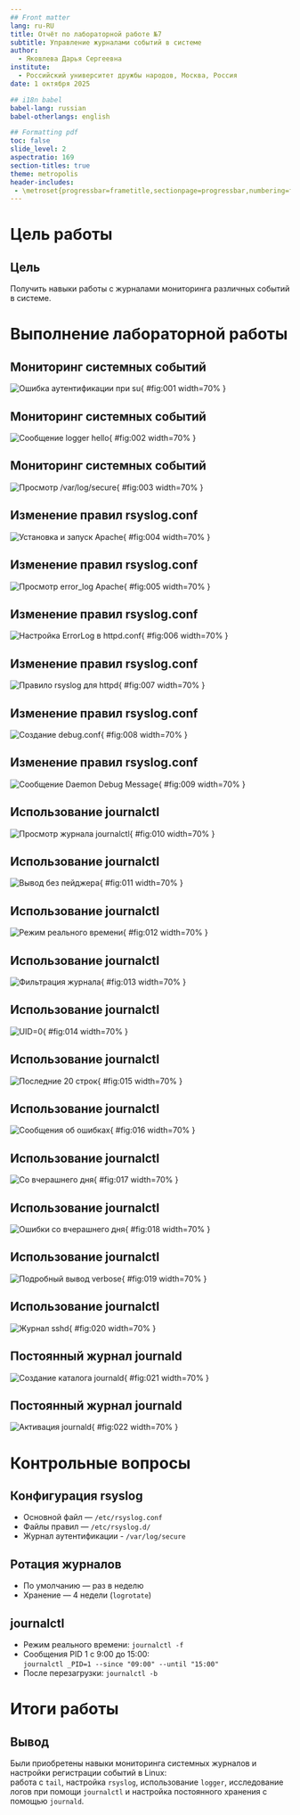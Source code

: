 ```yaml
---
## Front matter
lang: ru-RU
title: Отчёт по лабораторной работе №7
subtitle: Управление журналами событий в системе
author:
  - Яковлева Дарья Сергеевна
institute:
  - Российский университет дружбы народов, Москва, Россия
date: 1 октября 2025

## i18n babel
babel-lang: russian
babel-otherlangs: english

## Formatting pdf
toc: false
slide_level: 2
aspectratio: 169
section-titles: true
theme: metropolis
header-includes:
 - \metroset{progressbar=frametitle,sectionpage=progressbar,numbering=fraction}
---
```


# Цель работы

## Цель

Получить навыки работы с журналами мониторинга различных событий в системе.

# Выполнение лабораторной работы

## Мониторинг системных событий

![Ошибка аутентификации при su](image/01.png){ #fig:001 width=70% }

## Мониторинг системных событий

![Сообщение logger hello](image/02.png){ #fig:002 width=70% }

## Мониторинг системных событий

![Просмотр /var/log/secure](image/03.png){ #fig:003 width=70% }

## Изменение правил rsyslog.conf

![Установка и запуск Apache](image/04.png){ #fig:004 width=70% }

## Изменение правил rsyslog.conf

![Просмотр error_log Apache](image/05.png){ #fig:005 width=70% }

## Изменение правил rsyslog.conf

![Настройка ErrorLog в httpd.conf](image/06.png){ #fig:006 width=70% }

## Изменение правил rsyslog.conf

![Правило rsyslog для httpd](image/07.png){ #fig:007 width=70% }

## Изменение правил rsyslog.conf

![Создание debug.conf](image/08.png){ #fig:008 width=70% }

## Изменение правил rsyslog.conf

![Сообщение Daemon Debug Message](image/09.png){ #fig:009 width=70% }

## Использование journalctl

![Просмотр журнала journalctl](image/10.png){ #fig:010 width=70% }

## Использование journalctl

![Вывод без пейджера](image/11.png){ #fig:011 width=70% }

## Использование journalctl

![Режим реального времени](image/12.png){ #fig:012 width=70% }

## Использование journalctl

![Фильтрация журнала](image/13.png){ #fig:013 width=70% }

## Использование journalctl

![UID=0](image/14.png){ #fig:014 width=70% }

## Использование journalctl

![Последние 20 строк](image/15.png){ #fig:015 width=70% }

## Использование journalctl

![Сообщения об ошибках](image/16.png){ #fig:016 width=70% }

## Использование journalctl

![Со вчерашнего дня](image/17.png){ #fig:017 width=70% }

## Использование journalctl

![Ошибки со вчерашнего дня](image/18.png){ #fig:018 width=70% }

## Использование journalctl

![Подробный вывод verbose](image/19.png){ #fig:019 width=70% }

## Использование journalctl

![Журнал sshd](image/20.png){ #fig:020 width=70% }

## Постоянный журнал journald

![Создание каталога journald](image/21.png){ #fig:021 width=70% }

## Постоянный журнал journald

![Активация journald](image/22.png){ #fig:022 width=70% }

# Контрольные вопросы

## Конфигурация rsyslog

* Основной файл — `/etc/rsyslog.conf`  
* Файлы правил — `/etc/rsyslog.d/`
* Журнал аутентификации - `/var/log/secure`

## Ротация журналов

* По умолчанию — раз в неделю  
* Хранение — 4 недели (`logrotate`)

## journalctl

* Режим реального времени: `journalctl -f`  
* Сообщения PID 1 с 9:00 до 15:00:  
  `journalctl _PID=1 --since "09:00" --until "15:00"`  
* После перезагрузки: `journalctl -b`

# Итоги работы

## Вывод

Были приобретены навыки мониторинга системных журналов и настройки регистрации событий в Linux:  
работа с `tail`, настройка `rsyslog`, использование `logger`, исследование логов при помощи `journalctl` и настройка постоянного хранения с помощью `journald`.
